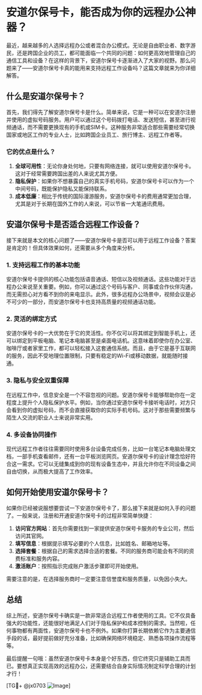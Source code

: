 # 安道尔保号卡，能否成为你的远程办公神器？

最近，越来越多的人选择远程办公或者混合办公模式。无论是自由职业者、数字游民，还是跨国企业的员工，都可能面临一个共同的问题：如何更高效地管理自己的通信工具和设备？在这样的背景下，安道尔保号卡逐渐进入了大家的视野。那么问题来了——安道尔保号卡真的能用来支持远程工作设备吗？这篇文章就来为你详细解答。

## 什么是安道尔保号卡？

首先，我们得先了解安道尔保号卡是什么。简单来说，它是一种可以在安道尔注册并使用的虚拟号码服务。用户可以通过这个号码拨打电话、发送短信，甚至进行视频通话，而不需要更换现有的手机或SIM卡。这种服务非常适合那些需要经常切换国家或地区工作的专业人士，比如跨国企业员工、旅行博主、远程工作者等。

### 它的优点是什么？
1. **全球可用性**：无论你身处何地，只要有网络连接，就可以使用安道尔保号卡。这对于经常需要跨国出差的人来说尤其方便。
2. **隐私保护**：如果你不想暴露自己的真实手机号码，安道尔保号卡可以作为一个中间号码，既能保护隐私又能保持联系。
3. **成本低廉**：相比于传统的国际漫游服务，安道尔保号卡的费用通常更加合理，尤其是对于长期在国外工作的人来说，可以节省一大笔通讯费用。

## 安道尔保号卡是否适合远程工作设备？

接下来就是本文的核心问题了——安道尔保号卡是否可以用于远程工作设备？答案是肯定的！但具体效果如何，还需要从多个角度来分析。

### 1. 支持远程工作的基本功能
安道尔保号卡提供的核心功能包括语音通话、短信以及视频通话。这些功能对于远程办公来说至关重要。例如，你可以通过这个号码与客户、同事或合作伙伴沟通，而无需担心对方看不到你的来电显示。此外，很多远程办公场景中，视频会议是必不可少的一部分，而安道尔保号卡也支持高质量的视频通话功能。

### 2. 灵活的绑定方式
安道尔保号卡的一大优势在于它的灵活性。你不仅可以将其绑定到智能手机上，还可以绑定到平板电脑、笔记本电脑甚至是桌面电话机。这意味着即使你在办公室、咖啡厅或者家里工作，都可以轻松接入这套通信系统。而且，由于它是基于互联网的服务，因此不受地理位置限制，只要有稳定的Wi-Fi或移动数据，就能随时接通。

### 3. 隐私与安全双重保障
在远程工作中，信息安全是一个不容忽视的问题。安道尔保号卡能够帮助你在一定程度上提升个人隐私保护水平。例如，当你通过安道尔保号卡接听电话时，对方只会看到你的虚拟号码，而不会直接获取你的实际手机号码。这对于那些需要频繁与陌生人交流的职业人士来说非常实用。

### 4. 多设备协同操作
现代远程工作者往往需要同时使用多台设备完成任务，比如一台笔记本电脑处理文档，一部手机查看邮件，还有一台平板浏览网页。安道尔保号卡的设计理念恰好符合这一需求。它可以无缝集成到你的现有设备生态中，并且允许你在不同设备之间自由切换，从而极大提高了工作效率。

## 如何开始使用安道尔保号卡？

如果你已经被说服想要尝试一下安道尔保号卡了，那么接下来就是如何入手的问题了。一般来说，注册和开通安道尔保号卡的过程非常简单快捷：

1. **访问官方网站**：首先你需要找到一家提供安道尔保号卡服务的专业公司，然后访问其官网。
2. **填写信息**：根据提示填写必要的个人信息，比如姓名、邮箱地址等。
3. **选择套餐**：根据自己的需求选择合适的套餐。不同的服务商可能会有不同的资费标准和服务内容。
4. **激活账户**：按照指示完成账户激活步骤即可开始使用。

需要注意的是，在选择服务商时一定要注意信誉度和服务质量，以免因小失大。

## 总结

综上所述，安道尔保号卡确实是一款非常适合远程工作者使用的工具。它不仅具备强大的功能性，还能很好地满足人们对于隐私保护和成本控制的需求。当然啦，任何事物都有两面性，安道尔保号卡也不例外。如果你打算长期依赖它作为主要通信手段的话，最好提前做好充分准备，比如确保网络环境稳定、熟悉各项操作流程等等。

最后提醒一句哦：虽然安道尔保号卡本身是个好东西，但它终究只是辅助工具而已。要想真正实现高效的远程办公，还需要结合自身实际情况制定科学合理的计划才行！

[TG💪+ @jx0703 ![Image](https://github.com/user-attachments/assets/dbca1d08-cadb-493c-b0ec-ad6f7a83f270)]